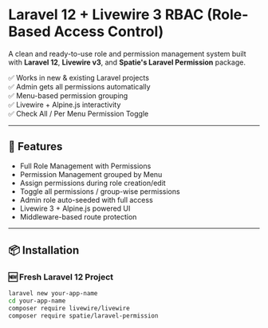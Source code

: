 # Laravel 12 + Livewire 3 RBAC (Role-Based Access Control)

A clean and ready-to-use role and permission management system built with **Laravel 12**, **Livewire v3**, and **Spatie's Laravel Permission** package.

✅ Works in new & existing Laravel projects  
✅ Admin gets all permissions automatically  
✅ Menu-based permission grouping  
✅ Livewire + Alpine.js interactivity  
✅ Check All / Per Menu Permission Toggle

---

## 🚀 Features

- Full Role Management with Permissions
- Permission Management grouped by Menu
- Assign permissions during role creation/edit
- Toggle all permissions / group-wise permissions
- Admin role auto-seeded with full access
- Livewire 3 + Alpine.js powered UI
- Middleware-based route protection

---

## 📦 Installation

### 🆕 Fresh Laravel 12 Project

```bash
laravel new your-app-name
cd your-app-name
composer require livewire/livewire
composer require spatie/laravel-permission
